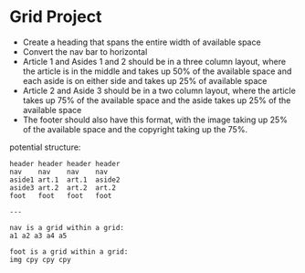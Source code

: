 # Grid Project

- Create a heading that spans the entire width of available space
- Convert the nav bar to horizontal
- Article 1 and Asides 1 and 2 should be in a three column layout, where the article is in the middle and takes up 50% of the available space and each aside is on either side and takes up 25% of available space
- Article 2 and Aside 3 should be in a two column layout, where the article takes up 75% of the available space and the aside takes up 25% of the available space
- The footer should also have this format, with the image taking up 25% of the available space and the copyright taking up the 75%.

potential structure:

```
header header header header
nav    nav    nav    nav
aside1 art.1  art.1  aside2
aside3 art.2  art.2  art.2
foot   foot   foot   foot

---

nav is a grid within a grid:
a1 a2 a3 a4 a5

foot is a grid within a grid:
img cpy cpy cpy
```
